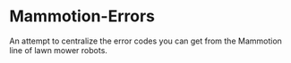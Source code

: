 # Mammotion-Errors
An attempt to centralize the error codes you can get from the Mammotion line of lawn mower robots.
